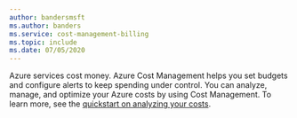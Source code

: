```yaml
---
author: bandersmsft
ms.author: banders
ms.service: cost-management-billing
ms.topic: include
ms.date: 07/05/2020
---
```


Azure services cost money. Azure Cost Management helps you set budgets and configure alerts to keep spending under control. You can analyze, manage, and optimize your Azure costs by using Cost Management. To learn more, see the [quickstart on analyzing your costs](/azure/cost-management-billing/costs/quick-acm-cost-analysis?WT.mc_id=costmanagementcontent_docsacmhorizontal_-inproduct-learn).
